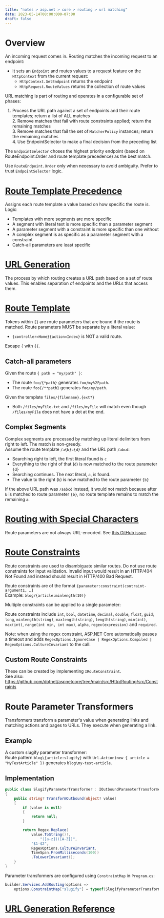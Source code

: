 ```yaml
---
title: "notes > asp.net > core > routing > url matching"
date: 2023-05-14T00:00:000-07:00
draft: false
---
```


<style>
    r { color: red }
    o { color: orange }
    g { color: green }
</style>

# Overview
An incoming request comes in.  Routing matches the incoming request to an endpoint:
- It sets an `Endpoint` and routes values to a request feature on the `HttpContext` from the current request:
    - `HttpContext.GetEndpoint` returns the endpoint
    - `HttpRequest.RouteValues` returns the collection of route values

URL matching is part of routing and operates in a configurable set of phases:
1. Process the URL path against a set of endpoints and their route templates; return a list of ALL matches  
    2. Remove matches that fail with route constraints applied; return the remaining matches  
        3. Remove matches that fail the set of `MatcherPolicy` instances; return the remaining matches  
            4. Use EndpointSelector to make a final decision from the preceding list  

The `EndpointSelector` choses the highest priority endpoint (based on RouteEndpoint.Order and route template precedence) as the best match.

Use `RouteEndpoint.Order` only when necessary to avoid ambiguity.  Prefer to trust `EndpointSelector` logic.

# [Route Template Precedence](https://learn.microsoft.com/en-us/aspnet/core/fundamentals/routing?view=aspnetcore-7.0#route-template-precedence-and-endpoint-selection-order)
Assigns each route template a value based on how specific the route is.  Logic:
- Templates with more segments are more specific
- A segment with literal text is more specific than a parameter segment
- A parameter segment with a constraint is more specific than one without
- A complex segment is as specific as a parameter segment with a constraint
- Catch-all parameters are least specific

# [URL Generation](https://learn.microsoft.com/en-us/aspnet/core/fundamentals/routing?view=aspnetcore-7.0#url-generation-concepts)
The process by which routing creates a URL path based on a set of route values.  This enables separation of endpoints and the URLs that access them.

# [Route Template](https://learn.microsoft.com/en-us/aspnet/core/fundamentals/routing?view=aspnetcore-7.0#route-templates)
Tokens within `{}` are route parameters that are bound if the route is matched.  Route parameters MUST be separate by a literal value:
- `{controller=Home}{action=Index}` is NOT a valid route.
	
Escape `{` with `{{`.

## Catch-all parameters
Given the route `{ path = "my/path" }`:
- The route `foo/{*path}` generates `foo/my%2Fpath`.
- The route `foo{/**path}` generates `foo/my/path`.

Given the template `files/{filename}.{ext?}`
- Both `/files/myFile.txt` and `/files/myFile` will match even though `/files/myFile` does not have a dot at the end.

## Complex Segments
Complex segments are processed by matching up literal delimiters from right to left.  The match is non-greedy.  
Assume the route template `/a{b}c{d}` and the URL path `/abcd`:
- Searching right to left, the first literal found is `c`
- Everything to the right of that (`d`) is now matched to the route parameter `{d}`
- Searching continues.  The next literal, `a`, is found.
- The value to the right (`b`) is now matched to the route parameter `{b}`

If the above URL path was `/aabcd` instead, it would not match because after `b` is matched to route parameter `{b}`, no route template remains to match the remaining `a`.

# [Routing with Special Characters](https://learn.microsoft.com/en-us/aspnet/core/fundamentals/routing?view=aspnetcore-7.0#routing-with-special-characters)
Route parameters are not always URL-encoded.  See [this GitHub issue](https://github.com/dotnet/aspnetcore/issues/11544).

# [Route Constraints](https://learn.microsoft.com/en-us/aspnet/core/fundamentals/routing?view=aspnetcore-7.0#route-constraints)
Route constraints are used to disambiguate similar routes.  Do not use route constraints for input validation.  Invalid input would result in an HTTP/404 Not Found and instead should result in HTTP/400 Bad Request.

Route constraints are of the format `{parameter:constraint(contraint-argument1, …}`  
Example: `blog/{article:minlength(10)}`

Multiple constraints can be applied to a single parameter:

Route constraints include `int`, `bool`, `datetime`, `decimal`, `double`, `float`, `guid`, `long`, `minlength(string)`, `maxlength(string)`, `length(string)`, `min(int)`, `max(int)`, `range(int min, int max)`, `alpha`, `regex(expression)` and `required`.

Note:  when using the regex constraint, ASP.NET Core automatically passes a timeout and adds `RegexOptions.IgnoreCase | RegexOptions.Compiled | RegexOptions.CultureInvariant` to the call.

## Custom Route Constraints
These can be created by implementing `IRouteConstraint`.  
See also:  https://github.com/dotnet/aspnetcore/tree/main/src/Http/Routing/src/Constraints

# Route Parameter Transformers
Transformers transform a parameter's value when generating links and matching actions and pages to URLs.  They execute when generating a link.

## Example
A custom slugify parameter transformer:  
Route pattern `blog\{article:slugify}` with `Url.Action(new { article = "MyTestArticle" })` generates `blog\my-test-article`.

## Implementation
```cs
public class SlugifyParameterTransformer : IOutboundParameterTransformer
{
    public string? TransformOutbound(object? value)
    {
        if (value is null)
        {
            return null;
        }

        return Regex.Replace(
            value.ToString()!,
                "([a-z])([A-Z])",
            "$1-$2",
            RegexOptions.CultureInvariant,
            TimeSpan.FromMilliseconds(100))
            .ToLowerInvariant();
    }
}
```
Parameter transformers are configured using `ConstraintMap` in `Program.cs`:  
```cs
builder.Services.AddRouting(options =>
    options.ConstraintMap["slugify"] = typeof(SlugifyParameterTransformer));
```
# [URL Generation Reference](https://learn.microsoft.com/en-us/aspnet/core/fundamentals/routing?view=aspnetcore-7.0#url-generation-reference)
